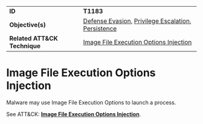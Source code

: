 |||
|---------|------------------------|
|**ID**|**T1183**|
|**Objective(s)**| [Defense Evasion](../defense-evasion), [Privilege Escalation](../privilege-escalation), [Persistence](../persistence)|
|**Related ATT&CK Technique**|[Image File Execution Options Injection](https://attack.mitre.org/techniques/T1183)|


Image File Execution Options Injection
======================================
Malware may use Image File Execution Options to launch a process. 

See ATT&CK: [**Image File Execution Options Injection**](https://attack.mitre.org/techniques/T1183).